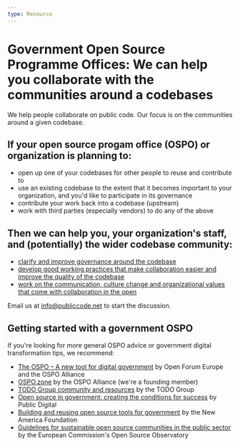 ```yaml
---
type: Resource
---
```


# Government Open Source Programme Offices: We can help you collaborate with the communities around a codebases

We help people collaborate on public code. Our focus is on the communities around a given codebase.

## If your open source progam office (OSPO) or organization is planning to:

* open up one of your codebases for other people to reuse and contribute to
* use an existing codebase to the extent that it becomes important to your organization, and you'd like to participate in its governance
* contribute your work back into a codebase (upstream) 
* work with third parties (especially vendors) to do any of the above

## Then we can help you, your organization's staff, and (potentially) the wider codebase community:

* [clarify and improve governance around the codebase](activities/supporting-codebase-governance/index.md)
* [develop good working practices that make collaboration easier and improve the quality of the codebase](https://standard.publiccode.net)
* [work on the communication, culture change and organizational values that come with collaboration in the open](https://publiccode.net/codebase-stewardship)

Email us at <info@publiccode.net> to start the discussion.

## Getting started with a government OSPO

If you're looking for more general OSPO advice or government digital transformation tips, we recommend:

* [The OSPO – A new tool for digital government](https://openforumeurope.org/publications/the-ospo-a-new-tool-for-digital-government/) by Open Forum Europe and the OSPO Alliance
* [OSPO.zone](https://ospo.zone/) by the OSPO Alliance (we're a founding member)
* [TODO Group community and resources](https://github.com/todogroup) by the TODO Group
* [Open source in government: creating the conditions for success](https://public.digital/2021/06/21/open-source-in-government-creating-the-conditions-for-success) by Public Digital
* [Building and reusing open source tools for government](https://www.newamerica.org/digital-impact-governance-initiative/reports/building-and-reusing-open-source-tools-government/) by the New America Foundation
* [Guidelines for sustainable open source communities in the public sector](https://joinup.ec.europa.eu/collection/open-source-observatory-osor/guidelines-creating-sustainable-open-source-communities) by the European Commission's Open Source Observatory

